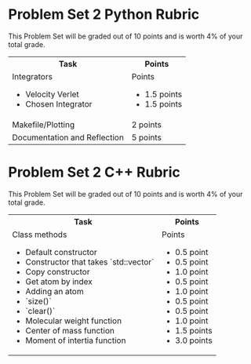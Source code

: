 # Problem Set 2 Python Rubric

This Problem Set will be graded out of 10 points and is worth 4% of your total grade.

<table width="100%">
    <tr>
        <th>
            Task
        </th>
        <th>
            Points
        </th>
    </tr>
    <tr>
        <td>
            Integrators
                <ul>
                    <li> Velocity Verlet
                    <li> Chosen Integrator
                </ul>
        </td>
        <td>
            Points
                <ul>
                    <li> 1.5 points
                    <li> 1.5 points
                </ul>
        </td>
    </tr>
    <tr>
    <td>
        Makefile/Plotting
    </td>
    <td>
        2 points
    </td>
    </tr>
    <tr>
    <td>
        Documentation and Reflection
    </td>
    <td>
        5 points
    </td>


</table>

# Problem Set 2 C++ Rubric

This Problem Set will be graded out of 10 points and is worth 4% of your total grade.

<table width="100%">
    <tr>
        <th>
            Task
        </th>
        <th>
            Points
        </th>
    </tr>
    <tr>
        <td>
            Class methods
                <ul>
                    <li> Default constructor
                    <li> Constructor that takes `std::vector`
                    <li> Copy constructor
                    <li> Get atom by index
                    <li> Adding an atom
                    <li> `size()`
                    <li> `clear()`
                    <li> Molecular weight function
                    <li> Center of mass function
                    <li> Moment of intertia function
                </ul>
        </td>
        <td>
            Points
                <ul>
                    <li> 0.5 point
                    <li> 0.5 point
                    <li> 1.0 point
                    <li> 0.5 point
                    <li> 1.0 point
                    <li> 0.5 point
                    <li> 0.5 point
                    <li> 1.0 point
                    <li> 1.5 points
                    <li> 3.0 points
                </ul>
        </td>
    </tr>

</table>
